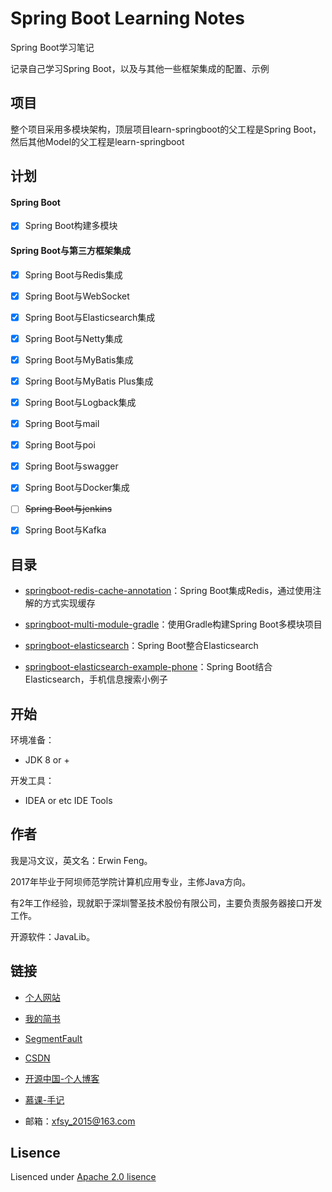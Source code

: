 # Spring Boot Learning Notes

Spring Boot学习笔记

记录自己学习Spring Boot，以及与其他一些框架集成的配置、示例

## 项目

整个项目采用多模块架构，顶层项目learn-springboot的父工程是Spring Boot，然后其他Model的父工程是learn-springboot

## 计划

#### Spring Boot

* [x] Spring Boot构建多模块

#### Spring Boot与第三方框架集成

* [x] Spring Boot与Redis集成

* [x] Spring Boot与WebSocket

* [x] Spring Boot与Elasticsearch集成

* [x] Spring Boot与Netty集成

* [x] Spring Boot与MyBatis集成

* [x] Spring Boot与MyBatis Plus集成

* [x] Spring Boot与Logback集成

* [x] Spring Boot与mail

* [x] Spring Boot与poi

* [x] Spring Boot与swagger

* [x] Spring Boot与Docker集成

* [ ] ~~Spring Boot与jenkins~~

* [x] Spring Boot与Kafka

## 目录

- [springboot-redis-cache-annotation](./springboot-redis-cache-annotation)：Spring Boot集成Redis，通过使用注解的方式实现缓存

- [springboot-multi-module-gradle](./springboot-multi-module-gradle)：使用Gradle构建Spring Boot多模块项目

- [springboot-elasticsearch](./springboot-elasticsearch)：Spring Boot整合Elasticsearch

- [springboot-elasticsearch-example-phone](./springboot-elasticsearch-example-phone)：Spring Boot结合Elasticsearch，手机信息搜索小例子

## 开始

环境准备：

- JDK 8 or +


开发工具：

- IDEA or etc IDE Tools


## 作者

我是冯文议，英文名：Erwin Feng。

2017年毕业于阿坝师范学院计算机应用专业，主修Java方向。

有2年工作经验，现就职于深圳警圣技术股份有限公司，主要负责服务器接口开发工作。

开源软件：JavaLib。

## 链接

- [个人网站](https://fengwenyi.com)

- [我的简书](https://www.jianshu.com/u/c1a1f1fefc78)

- [SegmentFault](https://segmentfault.com/u/fengwenyi)

- [CSDN](https://blog.csdn.net/qq_28336351)

- [开源中国-个人博客](https://my.oschina.net/fengwenyi)

- [慕课-手记](https://www.imooc.com/u/2815937)

- 邮箱：xfsy_2015@163.com

## Lisence

Lisenced under [Apache 2.0 lisence](https://opensource.org/licenses/Apache-2.0)